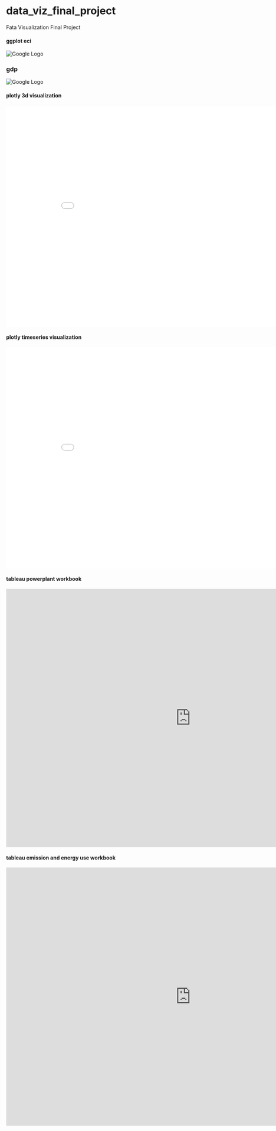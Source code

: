 # data_viz_final_project
Fata Visualization Final Project

#### ggplot eci
<img src="http://drive.google.com/uc?export=view&id=1SAmj3sL9Y9b1M_z9dUnRn3Zcimw_cw1j" alt="Google Logo">

### gdp

<img src="http://drive.google.com/uc?export=view&id=1okQ4MvRwUrialMNLNyPU9cDCR_u6J4Dp" alt="Google Logo">

#### plotly 3d visualization
<iframe width="900" height="600" frameborder="0" scrolling="no" src="//plot.ly/~xiaoyayue/3.embed"></iframe>

#### plotly timeseries visualization
<iframe width="900" height="600" frameborder="0" scrolling="no" src="//plot.ly/~xiaoyayue/5.embed"></iframe>

#### tableau powerplant workbook 

<iframe seamless frameborder="0"
src="https://public.tableau.com/views/World_Power_Plants_Overview_updated/Dashboard?:embed=yes&:display_count=yes&:showVizHome=no" width = '1000' height = '700' scrolling='yes' ></iframe>

#### tableau emission and energy use workbook

<iframe seamless frameborder="0"
src="https://public.tableau.com/views/energy_emission_eci_updated/Dashboard1?:embed=yes&:display_count=yes&:showVizHome=no" width = '1000' height = '700' scrolling='yes' ></iframe>
